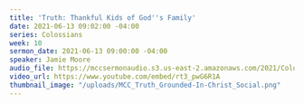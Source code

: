 ```yaml
---
title: 'Truth: Thankful Kids of God''s Family'
date: 2021-06-13 09:02:00 -04:00
series: Colossians
week: 10
sermon_date: 2021-06-13 09:00:00 -04:00
speaker: Jamie Moore
audio_file: https://mccsermonaudio.s3.us-east-2.amazonaws.com/2021/Colossians/Colossians+Week+10.mp3
video_url: https://www.youtube.com/embed/rt3_pwG6R1A
thumbnail_image: "/uploads/MCC_Truth_Grounded-In-Christ_Social.png"
---
```


